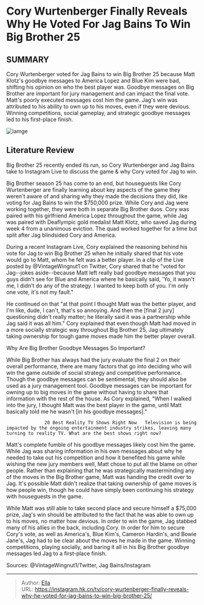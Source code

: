 # Cory Wurtenberger Finally Reveals Why He Voted For Jag Bains To Win Big Brother 25


## SUMMARY 



  Cory Wurtenberger voted for Jag Bains to win Big Brother 25 because Matt Klotz&#39;s goodbye messages to America Lopez and Blue Kim were bad, shifting his opinion on who the best player was.   Goodbye messages on Big Brother are important for jury management and can impact the final vote. Matt&#39;s poorly executed messages cost him the game.   Jag&#39;s win was attributed to his ability to own up to his moves, even if they were devious. Winning competitions, social gameplay, and strategic goodbye messages led to his first-place finish.  

![iamge](https://static1.srcdn.com/wordpress/wp-content/uploads/2023/10/julie-chen-moonves-accuses-this-strategic-big-brother-25-player-of-lacking-common-sense.jpg)

## Literature Review
Big Brother 25 recently ended its run, so Cory Wurtenberger and Jag Bains take to Instagram Live to discuss the game &amp; why Cory voted for Jag to win.




Big Brother season 25 has come to an end, but houseguests like Cory Wurtenberger are finally learning about key aspects of the game they weren&#39;t aware of and sharing why they made the decisions they did, like voting for Jag Bains to win the $750,000 prize. While Cory and Jag were working together, they were both in separate Big Brother duos. Cory was paired with his girlfriend America Lopez throughout the game, while Jag was paired with Deaflympic gold medalist Matt Klotz, who saved Jag during week 4 from a unanimous eviction. The quad worked together for a time but split after Jag blindsided Cory and America.




During a recent Instagram Live, Cory explained the reasoning behind his vote for Jag to win Big Brother 25 when he initially shared that his vote would go to Matt, whom he felt was a better player. In a clip of the Live posted by @VintageWingnut1 on Twitter, Cory shared that he &#34;voted for Jag--jokes aside--because Matt left really bad goodbye messages that you guys didn&#39;t see for Blue and America where he basically said, &#39;Yo, it wasn&#39;t me, I didn&#39;t do any of the strategy. I wanted to keep both of you. I&#39;m only one vote, it&#39;s not my fault.&#34;


 

He continued on that &#34;at that point I thought Matt was the better player, and I&#39;m like, dude, I can&#39;t, that&#39;s so annoying. And then the [final 2 jury] questioning didn&#39;t really matter; he literally said it was a partnership while Jag said it was all him.&#34; Cory explained that even though Matt had moved in a more socially strategic way throughout Big Brother 25, Jag ultimately taking ownership for tough game moves made him the better player overall.





 Why Are Big Brother Goodbye Messages So Important? 
         

While Big Brother has always had the jury evaluate the final 2 on their overall performance, there are many factors that go into deciding who will win the game outside of social strategy and competitive performance. Though the goodbye messages can be sentimental, they should also be used as a jury management tool. Goodbye messages can be important for owning up to big moves in the game without having to share that information with the rest of the house. As Cory explained, &#34;When I walked into the jury, I thought Matt was the best player in the game, until Matt basically told me he wasn&#39;t [in his goodbye messages].&#34;

                  20 Best Reality TV Shows Right Now   Television is being impacted by the ongoing entertainment industry strikes, leaving many turning to reality TV. What are the best shows right now?    




Matt&#39;s complete fumble of his goodbye messages likely cost him the game. While Jag was sharing information in his own messages about why he needed to take out his competition and how it benefited his game while wishing the new jury members well, Matt chose to put all the blame on other people. Rather than explaining that he was strategically masterminding any of the moves in the Big Brother game, Matt was handing the credit over to Jag. It&#39;s possible Matt didn&#39;t realize that taking ownership of game moves is how people win, though he could have simply been continuing his strategy with houseguests in the game.

While Matt was still able to take second place and secure himself a $75,000 prize, Jag&#39;s win should be attributed to the fact that he was able to own up to his moves, no matter how devious. In order to win the game, Jag stabbed many of his allies in the back, including Cory. In order for him to secure Cory&#39;s vote, as well as America&#39;s, Blue Kim&#39;s, Cameron Hardin&#39;s, and Bowie Jane&#39;s, Jag had to be clear about the moves he made in the game. Winning competitions, playing socially, and baring it all in his Big Brother goodbye messages led Jag to a first-place finish.




Sources: @VintageWingnut1/Twitter, Jag Bains/Instagram



---

> Author: [Ella](https://instagram.hk.cn/)  
> URL: https://instagram.hk.cn/tv/cory-wurtenberger-finally-reveals-why-he-voted-for-jag-bains-to-win-big-brother-25/  

